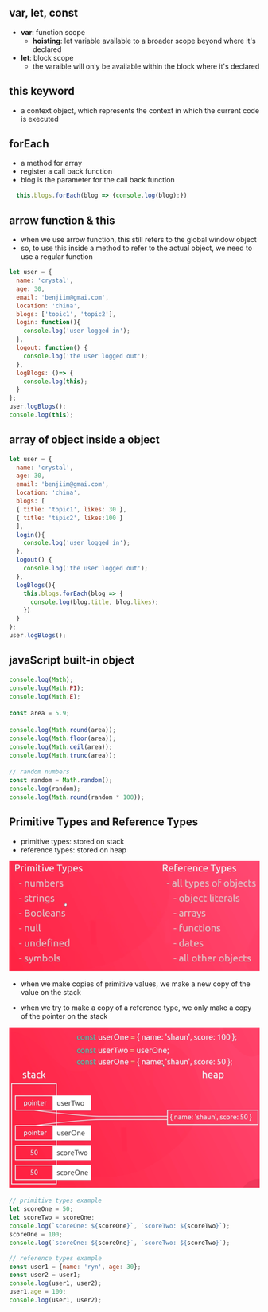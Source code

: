 ## var, let, const
- **var**: function scope
   - **hoisting**: let variable available to a broader scope beyond where it's declared
- **let**: block scope
  - the varaible will only be available within the block where it's declared

## this keyword
- a context object, which represents the context in which the current code is executed

## forEach
- a method for array
- register a call back function
- blog is the parameter for the call back function
```javaScript
  this.blogs.forEach(blog => {console.log(blog);})
```
## arrow function & this
- when we use arrow function, this still refers to the global window object
- so, to use this inside a method to refer to the actual object, we need to use a regular function

```javaScript
let user = {
  name: 'crystal',
  age: 30,
  email: 'benjiim@gmai.com',
  location: 'china',
  blogs: ['topic1', 'topic2'],
  login: function(){
    console.log('user logged in');
  },
  logout: function() {
    console.log('the user logged out');
  },
  logBlogs: ()=> {
    console.log(this);
  }
};
user.logBlogs();
console.log(this);

```

## array of object inside a object
```javaScript
let user = {
  name: 'crystal',
  age: 30,
  email: 'benjiim@gmai.com',
  location: 'china',
  blogs: [
  { title: 'topic1', likes: 30 },
  { title: 'tipic2', likes:100 }
  ],
  login(){
    console.log('user logged in');
  },
  logout() {
    console.log('the user logged out');
  },
  logBlogs(){
    this.blogs.forEach(blog => {
      console.log(blog.title, blog.likes);
    })
  }
};
user.logBlogs();
```

## javaScript built-in object

```javaScript
console.log(Math);
console.log(Math.PI);
console.log(Math.E);

const area = 5.9;

console.log(Math.round(area));
console.log(Math.floor(area));
console.log(Math.ceil(area));
console.log(Math.trunc(area));

// random numbers
const random = Math.random();
console.log(random);
console.log(Math.round(random * 100));
```

## Primitive Types and Reference Types
- primitive types: stored on stack
- reference types: stored on heap


![](assets/markdown-img-paste-20191221081658794.png)

- when we make copies of primitive values, we make a new copy of the value on the stack

- when we try to make a copy of a reference type, we only make a copy of the pointer on the stack


![](assets/markdown-img-paste-2019122108212368.png)

```javaScript
// primitive types example
let scoreOne = 50;
let scoreTwo = scoreOne;
console.log(`scoreOne: ${scoreOne}`, `scoreTwo: ${scoreTwo}`);
scoreOne = 100;
console.log(`scoreOne: ${scoreOne}`, `scoreTwo: ${scoreTwo}`);
```

```javaScript
// reference types example
const user1 = {name: 'ryn', age: 30};
const user2 = user1;
console.log(user1, user2);
user1.age = 100;
console.log(user1, user2);
```




```javaScript
```
```javaScript
```
